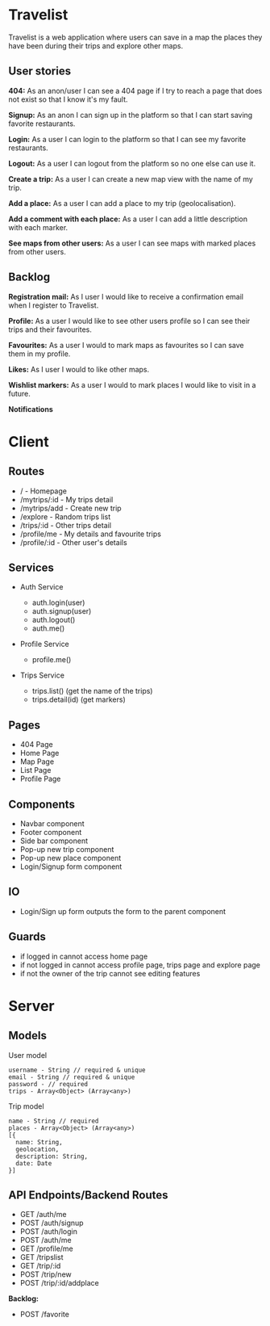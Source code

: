 # Travelist
Travelist is a web application where users can save in a map the places they have been during their trips and explore other maps.

## User stories
  **404:** As an anon/user I can see a 404 page if I try to reach a page that does not exist so that I know it's my fault.
  
  **Signup:** As an anon I can sign up in the platform so that I can start saving favorite restaurants.
  
  **Login:** As a user I can login to the platform so that I can see my favorite restaurants.
  
  **Logout:** As a user I can logout from the platform so no one else can use it.

  **Create a trip:** As a user I can create a new map view with the name of my trip.
  
  **Add a place:** As a user I can add a place to my trip (geolocalisation).
  
  **Add a comment with each place:** As a user I can add a little description with each marker.
  
  **See maps from other users:** As a user I can see maps with marked places from other users.


## Backlog
  **Registration mail:** As I user I would like to receive a confirmation email when I register to Travelist.

  **Profile:** As a user I would like to see other users profile so I can see their trips and their favourites.

  **Favourites:** As a user I would to mark maps as favourites so I can save them in my profile.
  
  **Likes:** As I user I would to like other maps.
  
  **Wishlist markers:** As a user I would to mark places I would like to visit in a future.
  
  **Notifications**
  
# Client

## Routes

  - / - Homepage
  - /mytrips/:id - My trips detail
  - /mytrips/add - Create new trip
  - /explore - Random trips list
  - /trips/:id - Other trips detail
  - /profile/me - My details and favourite trips
  - /profile/:id - Other user's details

## Services

- Auth Service
  - auth.login(user)
  - auth.signup(user)
  - auth.logout()
  - auth.me()
  
- Profile Service
  - profile.me()
  
- Trips Service
  - trips.list() (get the name of the trips)
  - trips.detail(id) (get markers)

## Pages

- 404 Page
- Home Page
- Map Page
- List Page
- Profile Page

## Components

- Navbar component
- Footer component
- Side bar component
- Pop-up new trip component
- Pop-up new place component
- Login/Signup form component

## IO

- Login/Sign up form outputs the form to the parent component

## Guards

- if logged in cannot access home page
- if not logged in cannot access profile page, trips page and explore page
- if not the owner of the trip cannot see editing features

# Server

## Models

  User model

  ```
  username - String // required & unique
  email - String // required & unique
  password - // required
  trips - Array<Object> (Array<any>)
  ```

  Trip model

  ```
  name - String // required
  places - Array<Object> (Array<any>)
  [{
    name: String,
    geolocation,
    description: String,
    date: Date
  }]
  
```

## API Endpoints/Backend Routes

  - GET /auth/me
  - POST /auth/signup
  - POST /auth/login
  - POST /auth/me
  - GET /profile/me
  - GET /tripslist
  - GET /trip/:id
  - POST /trip/new
  - POST /trip/:id/addplace
  
  **Backlog:**
  - POST /favorite
